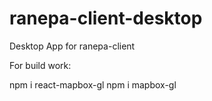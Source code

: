 # ranepa-client-desktop
Desktop App for ranepa-client

For build work:

npm i react-mapbox-gl
npm i mapbox-gl
